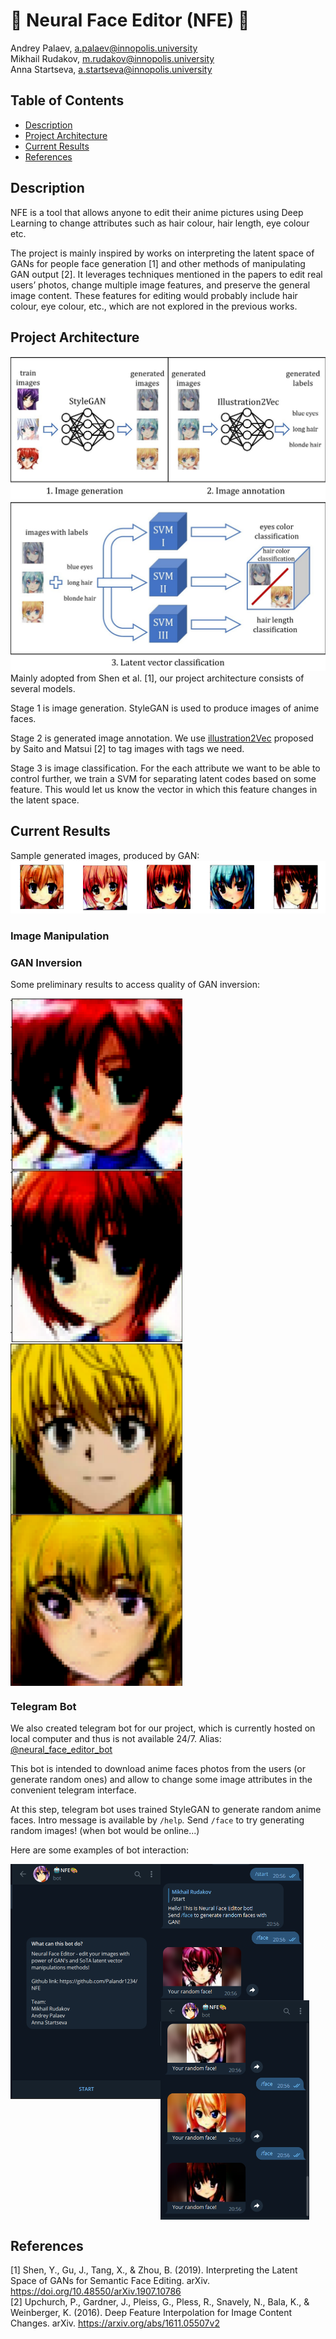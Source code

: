 # :robot: Neural Face Editor (NFE) :art:

Andrey Palaev, a.palaev@innopolis.university <br/>
Mikhail Rudakov, m.rudakov@innopolis.university <br/>
Anna Startseva, a.startseva@innopolis.university

## Table of Contents
- [Description](#description)
- [Project Architecture](#project-architecture)
- [Current Results](#current-results)
- [References](#references)

## Description
NFE is a tool that allows anyone to edit their anime pictures using Deep Learning to change attributes such as hair colour, hair length, eye colour etc.

The project is mainly inspired by works on interpreting the latent space of GANs for people face generation [1] and other methods of manipulating GAN output [2]. 
It leverages techniques mentioned in the papers to edit real users’ photos, change multiple image features, and preserve the general image content. 
These features for editing would probably include hair colour, eye colour, etc., which are not explored in the previous works.

## Project Architecture
![Step 1 and 2](images/image_generation_annotation.jpg)
![Step 3](images/svm.jpg)
Mainly adopted from Shen et al. [1], our project architecture consists of several models.

Stage 1 is image generation. StyleGAN is used to produce images of anime faces.

Stage 2 is generated image annotation. We use [illustration2Vec](https://github.com/rezoo/illustration2vec) proposed by Saito and Matsui [2] to tag images with tags we need.

Stage 3 is image classification. For the each attribute we want to be able to control further, we train a SVM for separating latent codes based on some feature. This would let us know the vector in which this feature changes in the latent space.

## Current Results
Sample generated images, produced by GAN: <br/>
![samples](images/samples.png)

### Image Manipulation


### GAN Inversion
Some preliminary results to access quality of GAN inversion:

<img align="left" width="275" height="275" src=images/gi11.png>
<img align="center" width="275" height="275" src=images/gi12.png>

<img align="left" width="275" height="275" src=images/gi21.png>
<img align="center" width="275" height="275" src=images/gi22.png>

### Telegram Bot
We also created telegram bot for our project, which is currently hosted on local computer and thus is not available 24/7. Alias: [@neural_face_editor_bot](https://t.me/neural_face_editor_bot)

This bot is intended to download anime faces photos from the users (or generate random ones) and allow to change some image attributes in the convenient telegram interface.

At this step, telegram bot uses trained StyleGAN to generate random anime faces. Intro message is available by `/help`*.* Send `/face` to try generating random images! (when bot would be online...)

Here are some examples of bot interaction:


<img align="left" width="240" height="376" src=images/welcome.png>
<img align="left" width="229" height="218" src=images/tggen.png>
<img align="center" width="238" height="351" src=images/tgexamples.png>
<br/>

## References
[1] Shen, Y., Gu, J., Tang, X., & Zhou, B. (2019). Interpreting the Latent Space of GANs for Semantic Face Editing. arXiv. https://doi.org/10.48550/arXiv.1907.10786 <br/>
[2] Upchurch, P., Gardner, J., Pleiss, G., Pless, R., Snavely, N., Bala, K., & Weinberger, K. (2016). Deep Feature Interpolation for Image Content Changes. arXiv. https://arxiv.org/abs/1611.05507v2
